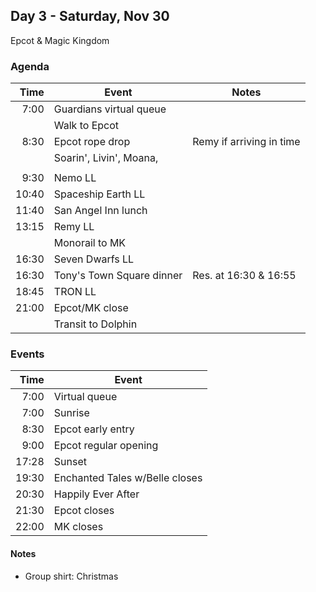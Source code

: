 ## Day 3 - Saturday, Nov 30

Epcot & Magic Kingdom


### Agenda

|  Time | Event                     | Notes                    |
|------:|---------------------------|--------------------------|
|  7:00 | Guardians virtual queue   |                          |
|       | Walk to Epcot             |                          |
|  8:30 | Epcot rope drop           | Remy if arriving in time |
|       | Soarin', Livin', Moana,   |                          |
|       |                           |                          |
|  9:30 | Nemo LL                   |                          |
| 10:40 | Spaceship Earth LL        |                          |
| 11:40 | San Angel Inn lunch       |                          |
| 13:15 | Remy LL                   |                          |
|       | Monorail to MK            |                          |
| 16:30 | Seven Dwarfs LL           |                          |
| 16:30 | Tony's Town Square dinner | Res. at 16:30 & 16:55    |
| 18:45 | TRON LL                   |                          |
| 21:00 | Epcot/MK close            |                          |
|       | Transit to Dolphin        |                          |


### Events

|  Time | Event                          |
|------:|--------------------------------|
|  7:00 | Virtual queue                  |
|  7:00 | Sunrise                        |
|  8:30 | Epcot early entry              |
|  9:00 | Epcot regular opening          |
| 17:28 | Sunset                         |
| 19:30 | Enchanted Tales w/Belle closes |
| 20:30 | Happily Ever After             |
| 21:30 | Epcot closes                   |
| 22:00 | MK closes                      |


#### Notes

- Group shirt: Christmas

